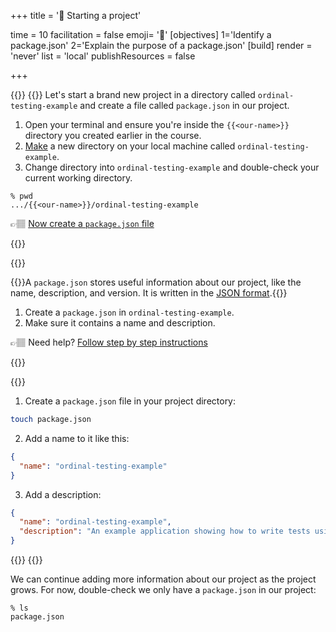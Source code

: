 +++
title = '🎒 Starting a project'

time = 10
facilitation = false
emoji= '🧩'
[objectives]
    1='Identify a package.json'
    2='Explain the purpose of a package.json'
[build]
  render = 'never'
  list = 'local'
  publishResources = false

+++

{{<tabs name="Start Project">}}
{{<tab name="🕹️ Follow along">}}
Let's start a brand new project in a directory called `ordinal-testing-example` and create a file called `package.json` in our project.

1. Open your terminal and ensure you're inside the `{{<our-name>}}` directory you created earlier in the course.
1. [Make](https://man7.org/linux/man-pages/man1/mkdir.1.html) a new directory on your local machine called `ordinal-testing-example`.
1. Change directory into `ordinal-testing-example` and double-check your current working directory.

```console
% pwd
.../{{<our-name>}}/ordinal-testing-example
```

👉🏽 [Now create a `package.json` file](#start-project-1)

{{</tab>}}

{{<tab name="🕹️ Create a package.json">}}

{{<note type="tip" title="Package">}}A `package.json` stores useful information about our project, like the name, description, and version. It is written in the [JSON format](https://developer.mozilla.org/en-US/docs/Learn/JavaScript/Objects/JSON).{{</note>}}

1. Create a `package.json` in `ordinal-testing-example`.
1. Make sure it contains a name and description.

👉🏽 Need help? [Follow step by step instructions](#start-project-2)

{{</tab>}}

{{<tab name="👣 Step by step">}}

1. Create a `package.json` file in your project directory:

```zsh
touch package.json
```

2. Add a name to it like this:

```json
{
  "name": "ordinal-testing-example"
}
```

3. Add a description:

```json
{
  "name": "ordinal-testing-example",
  "description": "An example application showing how to write tests using the jest framework"
}
```

{{</tab>}}
{{</tabs>}}

We can continue adding more information about our project as the project grows. For now, double-check we only have a `package.json` in our project:

```console
% ls
package.json
```

